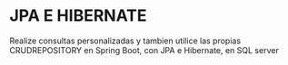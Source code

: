 # JPA E HIBERNATE

Realize consultas personalizadas y tambien utilice las propias CRUDREPOSITORY en Spring Boot, con JPA e Hibernate, en SQL server

